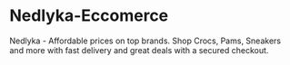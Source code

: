 # Nedlyka-Eccomerce
Nedlyka - Affordable prices on top brands. Shop Crocs, Pams, Sneakers and more with fast delivery and great deals with a secured checkout.
